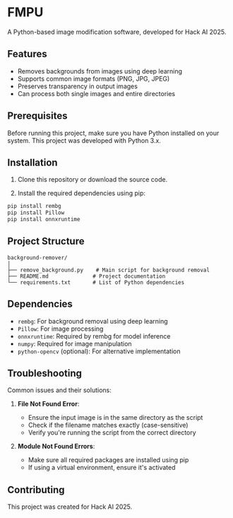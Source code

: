 # FMPU

A Python-based image modification software, developed for Hack AI 2025.

## Features

- Removes backgrounds from images using deep learning
- Supports common image formats (PNG, JPG, JPEG)
- Preserves transparency in output images
- Can process both single images and entire directories

## Prerequisites

Before running this project, make sure you have Python installed on your system. This project was developed with Python 3.x.

## Installation

1. Clone this repository or download the source code.

2. Install the required dependencies using pip:
```bash
pip install rembg
pip install Pillow
pip install onnxruntime
```

## Project Structure

```
background-remover/
│
├── remove_background.py    # Main script for background removal
├── README.md              # Project documentation
└── requirements.txt       # List of Python dependencies
```

## Dependencies

- `rembg`: For background removal using deep learning
- `Pillow`: For image processing
- `onnxruntime`: Required by rembg for model inference
- `numpy`: Required for image manipulation
- `python-opencv` (optional): For alternative implementation

## Troubleshooting

Common issues and their solutions:

1. **File Not Found Error**:
   - Ensure the input image is in the same directory as the script
   - Check if the filename matches exactly (case-sensitive)
   - Verify you're running the script from the correct directory

2. **Module Not Found Errors**:
   - Make sure all required packages are installed using pip
   - If using a virtual environment, ensure it's activated

## Contributing

This project was created for Hack AI 2025.
